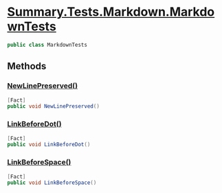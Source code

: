 # [Summary.Tests.Markdown.MarkdownTests](../src/Tests/Markdown/MarkdownTests.cs#L8)
```cs
public class MarkdownTests
```

## Methods
### [NewLinePreserved()](../src/Tests/Markdown/MarkdownTests.cs#L11)
```cs
[Fact]
public void NewLinePreserved()
```

### [LinkBeforeDot()](../src/Tests/Markdown/MarkdownTests.cs#L23)
```cs
[Fact]
public void LinkBeforeDot()
```

### [LinkBeforeSpace()](../src/Tests/Markdown/MarkdownTests.cs#L33)
```cs
[Fact]
public void LinkBeforeSpace()
```

